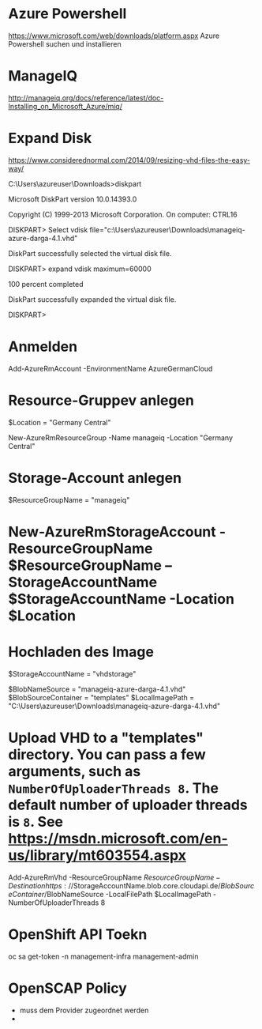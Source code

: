 # Azure Powershell 

https://www.microsoft.com/web/downloads/platform.aspx
Azure Powershell suchen und installieren

# ManageIQ

http://manageiq.org/docs/reference/latest/doc-Installing_on_Microsoft_Azure/miq/

# Expand Disk

https://www.considerednormal.com/2014/09/resizing-vhd-files-the-easy-way/

C:\Users\azureuser\Downloads>diskpart

Microsoft DiskPart version 10.0.14393.0

Copyright (C) 1999-2013 Microsoft Corporation.
On computer: CTRL16

DISKPART> Select vdisk file="c:\Users\azureuser\Downloads\manageiq-azure-darga-4.1.vhd"

DiskPart successfully selected the virtual disk file.

DISKPART> expand vdisk maximum=60000

  100 percent completed

DiskPart successfully expanded the virtual disk file.

DISKPART>

# Anmelden

Add-AzureRmAccount -EnvironmentName AzureGermanCloud

# Resource-Gruppev anlegen

$Location = "Germany Central"

New-AzureRmResourceGroup -Name manageiq -Location "Germany Central"

# Storage-Account anlegen

$ResourceGroupName = "manageiq"

# New-AzureRmStorageAccount -ResourceGroupName $ResourceGroupName –StorageAccountName $StorageAccountName -Location $Location

# Hochladen des Image

$StorageAccountName = "vhdstorage"

$BlobNameSource = "manageiq-azure-darga-4.1.vhd"
$BlobSourceContainer = "templates"
$LocalImagePath = "C:\Users\azureuser\Downloads\manageiq-azure-darga-4.1.vhd"

##

# Upload VHD to a "templates" directory. You can pass a few arguments, such as `NumberOfUploaderThreads 8`. The default number of uploader threads is `8`. See https://msdn.microsoft.com/en-us/library/mt603554.aspx

Add-AzureRmVhd -ResourceGroupName $ResourceGroupName -Destination https://$StorageAccountName.blob.core.cloudapi.de/$BlobSourceContainer/$BlobNameSource -LocalFilePath $LocalImagePath -NumberOfUploaderThreads 8

# OpenShift API Toekn

oc sa get-token -n management-infra management-admin

# OpenSCAP Policy

* muss dem Provider zugeordnet werden
* 

